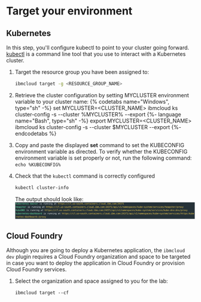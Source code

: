 # Target your environment

## Kubernetes

In this step, you'll configure kubectl to point to your cluster going forward. [kubectl](https://kubernetes.io/docs/user-guide/kubectl-overview/) is a command line tool that you use to interact with a Kubernetes cluster.

1. Target the resource group you have been assigned to:
   ```sh
   ibmcloud target -g <RESOURCE_GROUP_NAME>
   ```
1. Retrieve the cluster configuration by setting MYCLUSTER environment variable to your cluster name:
   {% codetabs name="Windows", type="sh" -%}
set MYCLUSTER=<CLUSTER_NAME>
ibmcloud ks cluster-config -s --cluster %MYCLUSTER% --export
   {%- language name="Bash", type="sh" -%}
export MYCLUSTER=<CLUSTER_NAME>
ibmcloud ks cluster-config -s --cluster $MYCLUSTER --export
   {%- endcodetabs %}
1. Copy and paste the displayed **set** command to set the KUBECONFIG environment variable as directed. To verify whether the KUBECONFIG environment variable is set properly or not, run the following command: `echo %KUBECONFIG%`
1. Check that the `kubectl` command is correctly configured
   ```sh
   kubectl cluster-info
   ```

   The output should look like:
   ![](images/kubectl_cluster-info.png)

## Cloud Foundry

Although you are going to deploy a Kubernetes application, the `ibmcloud dev` plugin requires a Cloud Foundry organization and space to be targeted in case you want to deploy the application in Cloud Foundry or provision Cloud Foundry services.

1. Select the organization and space assigned to you for the lab:
   ```
   ibmcloud target --cf
   ```